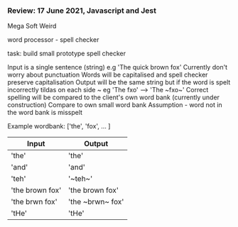 ### Review: 17 June 2021, Javascript and Jest

Mega Soft Weird

word processor - spell checker

task: build small prototype spell checker

Input is a single sentence (string) e.g 'The quick brown fox'
Currently don't worry about punctuation
Words will be capitalised and spell checker preserve capitalisation
Output will be the same string but if the word is spelt incorrectly tildas on each side ~ eg 'The fxo' --> 'The ~fxo~'
Correct spelling will be compared to the client's own word bank (currently under construction)
Compare to own small word bank
Assumption - word not in the word bank is misspelt

Example wordbank:
['the', 'fox', ... ]

| Input           | Output           |
| --------------- | ---------------- |
| 'the'           | 'the'            |
| 'and'           | 'and'            |
| 'teh'           | '~teh~'          |
| 'the brown fox' | 'the brown fox'  |
| 'the brwn fox'  | 'the ~brwn~ fox' |
| 'tHe'           | 'tHe'            |
